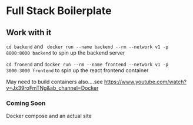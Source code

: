 # Full Stack Boilerplate

## Work with it

`cd backend` and ` docker run --name backend --rm --network v1 -p 8000:8000 backend` to spin up the backend server

`cd fronend` and `docker run --rm --name frontend --network v1 -p 3000:3000 frontend` to spin up the react frontend container

May need to build containers also....see https://www.youtube.com/watch?v=Jx39roFmTNg&ab_channel=Docker

### Coming Soon

Docker compose and an actual site

